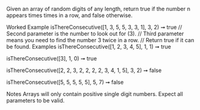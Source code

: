 Given an array of random digits of any length, return true if the number n appears times times in a row, and false otherwise.

Worked Example
isThereConsecutive([1, 3, 5, 5, 3, 3, 1], 3, 2) ➞ true
// Second parameter is the number to look out for (3).
// Third parameter means you need to find the number 3 twice in a row.
// Return true if it can be found.
Examples
isThereConsecutive([1, 2, 3, 4, 5], 1, 1) ➞ true

isThereConsecutive([3], 1, 0) ➞ true

isThereConsecutive([2, 2, 3, 2, 2, 2, 2, 3, 4, 1, 5], 3, 2) ➞ false

isThereConsecutive([5, 5, 5, 5, 5], 5, 7) ➞ false

Notes
Arrays will only contain positive single digit numbers.
Expect all parameters to be valid.